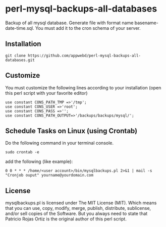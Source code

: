 # perl-mysql-backups-all-databases

Backup of all mysql database. Generate file with format name basename-date-time.sql.  You must add it to the cron schema of your server.

## Installation
```
git clone https://github.com/appwebd/perl-mysql-backups-all-databases.git
```

## Customize

You must customize the following lines according to your installation (open this perl script with your favorite editor)
```
use constant CONS_PATH_TMP =>'/tmp';
use constant CONS_USER =>'root';
use constant CONS_PASS =>'';
use constant CONS_PATH_OUTPUT=>'/backups/backups/mysql/';
```

## Schedule Tasks on Linux (using Crontab)
Do the following command in your terminal console.
```
sudo crontab -e

```

add the following (like example):
```
0 0 * * * /home/<user account>/bin/mysqlbackups.pl 2>&1 | mail -s "Cronjob ouput" yourname@yourdomain.com
```

## License
 mysqlbackups.pl is licensed under The MIT License (MIT). Which means that you can use, copy, modify, merge, publish, distribute, sublicense, and/or sell copies of the Software. But you always need to state that Patricio Rojas Ortiz is the original author of this perl script.
